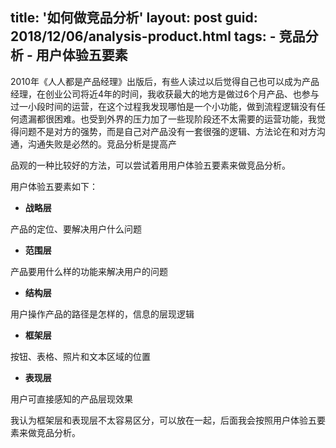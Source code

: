 title: '如何做竞品分析' 
layout: post
guid: 2018/12/06/analysis-product.html
tags:
    - 竞品分析
    - 用户体验五要素
---

2010年《人人都是产品经理》出版后，有些人读过以后觉得自己也可以成为产品经理，在创业公司将近4年的时间，我收获最大的地方是做过6个月产品、也参与过一小段时间的运营，在这个过程我发现哪怕是一个小功能，做到流程逻辑没有任何遗漏都很困难。也受到外界的压力加了一些现阶段还不太需要的运营功能，我觉得问题不是对方的强势，而是自己对产品没有一套很强的逻辑、方法论在和对方沟通，沟通失败是必然的。竞品分析是提高产

品观的一种比较好的方法，可以尝试着用用户体验五要素来做竞品分析。

用户体验五要素如下：

 - **战略层**
 
 产品的定位、要解决用户什么问题
 
 - **范围层**
 
 产品要用什么样的功能来解决用户的问题
 
 - **结构层**
 
 用户操作产品的路径是怎样的，信息的层现逻辑
 
 - **框架层**
 
 按钮、表格、照片和文本区域的位置
 
 - **表现层**
 
 用户可直接感知的产品层现效果
 
 我认为框架层和表现层不太容易区分，可以放在一起，后面我会按照用户体验五要素来做竞品分析。